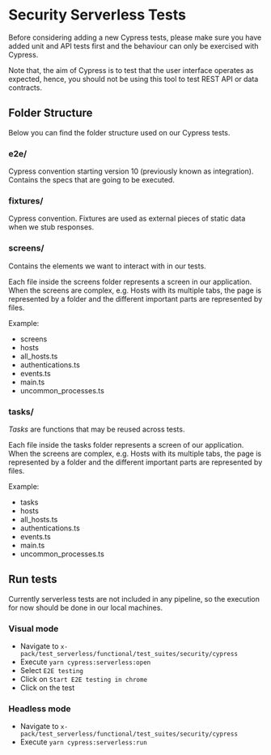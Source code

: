 # Security Serverless Tests

Before considering adding a new Cypress tests, please make sure you have added unit and API tests first and the behaviour can only be exercised with Cypress.

Note that, the aim of Cypress is to test that the user interface operates as expected, hence, you should not be using this tool to test REST API or data contracts.

## Folder Structure

Below you can find the folder structure used on our Cypress tests.

### e2e/

Cypress convention starting version 10 (previously known as integration). Contains the specs that are going to be executed.

### fixtures/

Cypress convention. Fixtures are used as external pieces of static data when we stub responses.

### screens/

Contains the elements we want to interact with in our tests.

Each file inside the screens folder represents a screen in our application. When the screens are complex, e.g. Hosts with its multiple tabs, the page is represented by a folder and the different important parts are represented by files.

Example:

- screens
- hosts
- all_hosts.ts
- authentications.ts
- events.ts
- main.ts
- uncommon_processes.ts

### tasks/

_Tasks_ are functions that may be reused across tests.

Each file inside the tasks folder represents a screen of our application. When the screens are complex, e.g. Hosts with its multiple tabs, the page is represented by a folder and the different important parts are represented by files.

Example:
- tasks
- hosts
- all_hosts.ts
- authentications.ts
- events.ts
- main.ts
- uncommon_processes.ts

## Run tests

Currently serverless tests are not included in any pipeline, so the execution for now should be done in our local machines.

### Visual mode

- Navigate to `x-pack/test_serverless/functional/test_suites/security/cypress`
- Execute `yarn cypress:serverless:open`
- Select `E2E testing`
- Click on `Start E2E testing in chrome`
- Click on the test

### Headless mode

- Navigate to `x-pack/test_serverless/functional/test_suites/security/cypress`
- Execute `yarn cypress:serverless:run`
